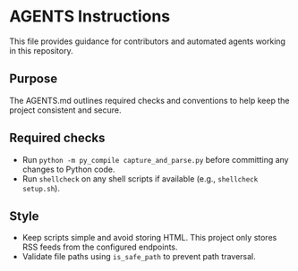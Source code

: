 # AGENTS Instructions

This file provides guidance for contributors and automated agents working in this repository.

## Purpose
The AGENTS.md outlines required checks and conventions to help keep the project consistent and secure.

## Required checks
- Run `python -m py_compile capture_and_parse.py` before committing any changes to Python code.
- Run `shellcheck` on any shell scripts if available (e.g., `shellcheck setup.sh`).

## Style
- Keep scripts simple and avoid storing HTML. This project only stores RSS feeds from the configured endpoints.
- Validate file paths using `is_safe_path` to prevent path traversal.


